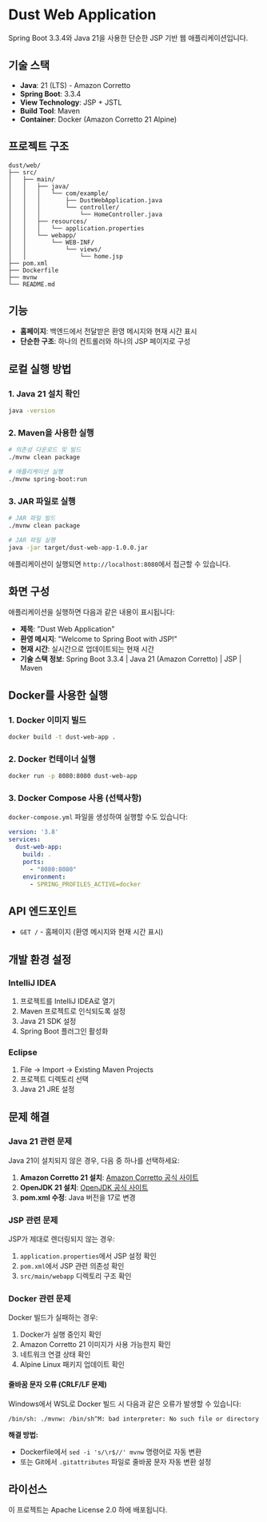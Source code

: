 # Dust Web Application

Spring Boot 3.3.4와 Java 21을 사용한 단순한 JSP 기반 웹 애플리케이션입니다.

## 기술 스택

- **Java**: 21 (LTS) - Amazon Corretto
- **Spring Boot**: 3.3.4
- **View Technology**: JSP + JSTL
- **Build Tool**: Maven
- **Container**: Docker (Amazon Corretto 21 Alpine)

## 프로젝트 구조

```
dust/web/
├── src/
│   ├── main/
│   │   ├── java/
│   │   │   └── com/example/
│   │   │       ├── DustWebApplication.java
│   │   │       └── controller/
│   │   │           └── HomeController.java
│   │   ├── resources/
│   │   │   └── application.properties
│   │   └── webapp/
│   │       └── WEB-INF/
│   │           └── views/
│   │               └── home.jsp
├── pom.xml
├── Dockerfile
├── mvnw
└── README.md
```

## 기능

- **홈페이지**: 백엔드에서 전달받은 환영 메시지와 현재 시간 표시
- **단순한 구조**: 하나의 컨트롤러와 하나의 JSP 페이지로 구성

## 로컬 실행 방법

### 1. Java 21 설치 확인

```bash
java -version
```

### 2. Maven을 사용한 실행

```bash
# 의존성 다운로드 및 빌드
./mvnw clean package

# 애플리케이션 실행
./mvnw spring-boot:run
```

### 3. JAR 파일로 실행

```bash
# JAR 파일 빌드
./mvnw clean package

# JAR 파일 실행
java -jar target/dust-web-app-1.0.0.jar
```

애플리케이션이 실행되면 `http://localhost:8080`에서 접근할 수 있습니다.

## 화면 구성

애플리케이션을 실행하면 다음과 같은 내용이 표시됩니다:

- **제목**: "Dust Web Application"
- **환영 메시지**: "Welcome to Spring Boot with JSP!"
- **현재 시간**: 실시간으로 업데이트되는 현재 시간
- **기술 스택 정보**: Spring Boot 3.3.4 | Java 21 (Amazon Corretto) | JSP | Maven

## Docker를 사용한 실행

### 1. Docker 이미지 빌드

```bash
docker build -t dust-web-app .
```

### 2. Docker 컨테이너 실행

```bash
docker run -p 8080:8080 dust-web-app
```

### 3. Docker Compose 사용 (선택사항)

`docker-compose.yml` 파일을 생성하여 실행할 수도 있습니다:

```yaml
version: '3.8'
services:
  dust-web-app:
    build: .
    ports:
      - "8080:8080"
    environment:
      - SPRING_PROFILES_ACTIVE=docker
```

## API 엔드포인트

- `GET /` - 홈페이지 (환영 메시지와 현재 시간 표시)

## 개발 환경 설정

### IntelliJ IDEA

1. 프로젝트를 IntelliJ IDEA로 열기
2. Maven 프로젝트로 인식되도록 설정
3. Java 21 SDK 설정
4. Spring Boot 플러그인 활성화

### Eclipse

1. File → Import → Existing Maven Projects
2. 프로젝트 디렉토리 선택
3. Java 21 JRE 설정

## 문제 해결

### Java 21 관련 문제

Java 21이 설치되지 않은 경우, 다음 중 하나를 선택하세요:

1. **Amazon Corretto 21 설치**: [Amazon Corretto 공식 사이트](https://aws.amazon.com/corretto/)
2. **OpenJDK 21 설치**: [OpenJDK 공식 사이트](https://openjdk.org/)
3. **pom.xml 수정**: Java 버전을 17로 변경

### JSP 관련 문제

JSP가 제대로 렌더링되지 않는 경우:

1. `application.properties`에서 JSP 설정 확인
2. `pom.xml`에서 JSP 관련 의존성 확인
3. `src/main/webapp` 디렉토리 구조 확인

### Docker 관련 문제

Docker 빌드가 실패하는 경우:

1. Docker가 실행 중인지 확인
2. Amazon Corretto 21 이미지가 사용 가능한지 확인
3. 네트워크 연결 상태 확인
4. Alpine Linux 패키지 업데이트 확인

#### 줄바꿈 문자 오류 (CRLF/LF 문제)

Windows에서 WSL로 Docker 빌드 시 다음과 같은 오류가 발생할 수 있습니다:
```
/bin/sh: ./mvnw: /bin/sh^M: bad interpreter: No such file or directory
```

**해결 방법:**
- Dockerfile에서 `sed -i 's/\r$//' mvnw` 명령어로 자동 변환
- 또는 Git에서 `.gitattributes` 파일로 줄바꿈 문자 자동 변환 설정

## 라이선스

이 프로젝트는 Apache License 2.0 하에 배포됩니다.
